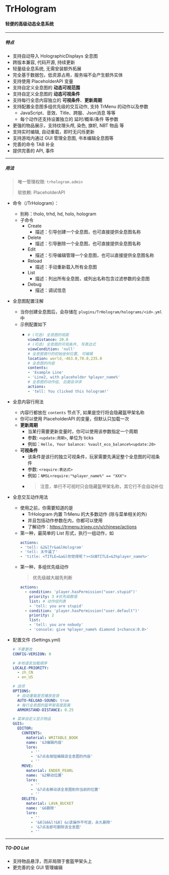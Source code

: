 # TrHologram
#### 轻便的高级动态全息系统

---
##### 特点
- 支持自动导入 HolographicDisplays 全息图
- 跨版本兼容, 代码开源, 持续更新
- 轻量级全息系统, 无需安装额外拓展
- 完全基于数据包，低资源占用，服务端不会产生额外实体
- 支持使用 PlaceholderAPI 变量
- 支持自定义全息图的 **动态可视范围**
- 支持自定义全息图的 **动态可视条件**
- 支持每行全息内容独立的 **可视条件**、**更新周期**
- 支持配置全息图多组优先级的交互动作, 支持 TrMenu 的动作以及参数
  - JavaScript、音效、Title、跨服、Json消息 等等
  - 每个动作还支持设置独立的 延时/概率/条件 等参数
- 更强的物品展示，支持纹理头颅, 染色, 旗帜, NBT 物品 等
- 支持实时编辑, 自动重载，即时无闪烁更新
- 支持游戏内通过 GUI 管理全息图, 书本编辑全息图等
- 完善的命令 TAB 补全
- 提供完善的 API, 事件
---
##### 用法
> 唯一管理权限: `trhologram.admin`
>
> 软依赖: PlaceholderAPI

- 命令（/TrHologram）：
  - 别称：tholo, trhd, hd, holo, hologram
  - 子命令
    - Create
      - 描述：引导创建一个全息图，也可直接提供全息图名称
    - Delete
      - 描述：引导删除一个全息图，也可直接提供全息图名称
    - Edit
      - 描述：引导编辑管理一个全息图，也可以直接提供全息图名称
    - Reload
      - 描述：手动重新载入所有全息图
    - List
      - 描述：列出所有全息图，或列出名称包含过滤参数的全息图
    - Debug
      - 描述：调试信息

- 全息图配置注解
  - 当你创建全息图后，会存储在 `plugins/TrHologram/holograms/<id>.yml` 中
  - 示例配置如下
    - ```YAML
      # (可选) 全息图的视距
      viewDistance: 20.0
      # (可选) 全息图的可视条件, 写表达式
      viewCondition: 'null'
      # 全息图首行的初始坐标位置, 可编辑
      location: world,-463.0,70.0,235.0
      # 全息图的内容
      contents:
      - 'Example Line'
      - 'Line2, with placeholder %player_name%'
      # 全息图的动作组, 后面会详讲  
      actions:
      - 'tell: You clicked this hologram!'
      ```
- 全息内容行用法
  - 内容行都放在 `contents` 节点下, 如果是空行将会隐藏盔甲架名称
  - 你可以使用 PlaceholderAPI 的变量，但默认只加载一次
  - **更新周期**
    - 当某行需要更新变量时，你可以使用该参数指定一个周期
    - 参数: `<update:周期>`, 单位为 ticks
    - 例如：`Hello, Your balance: %vault_eco_balance%<update:20>`
  - **可视条件**
    - 该条件是该行的独立可视条件，玩家需要先满足整个全息图的可视条件
    - 参数: `<require:表达式>`
    - 例如：`NMSL<require:"%player_name%" == "XXX">`
    - > 注意，单行不可视时只会隐藏盔甲架名称，其它行不会自动补位

- 全息交互动作用法
  - 使用之前，你需要知道的是
    - TrHologram 内置 TrMenu 的大多数动作 (除与菜单相关的外)
    - 并且包括动作参数在内，你都可以使用
    - 了解动作：https://trmenu.trixey.cn/v/chinese/actions
  - 第一种，最简单的 List 形式，执行一组动作，如
    ```YAML
    actions:
    - 'tell: &2&lTr&a&lHologram'
    - 'tell: 太牛逼了'
    - 'title: <TITLE=&a&l你觉得呢？><SUBTITLE=&3%player_name%>'
    ```
  - 第一种，多组优先级动作
    > 优先级越大越先判断
    ```YAML
    actions:
      - condition: 'player.hasPermission("user.stupid")'
        priority: 3 #优先级数值
        list: # 动作组列表
        - 'tell: you are stupid'
      - condition: 'player.hasPermission("user.default")'
        priority: 2
        list:
        - 'tell: you are nobody'
        - 'console: give %player_name% diamond 1<chance:0.8>'
    ```

- 配置文件 (Settings.yml)
  ```YAML
  # 不要更改
  CONFIG-VERSION: 0
  
  # 本地语言加载顺序
  LOCALE-PRIORITY:
    - zh_CN
    - en_US
  
  # 选项
  OPTIONS:
    # 自动重载是否播放音效
    AUTO-RELOAD-SOUND: true
    # 每行全息图的盔甲架高度距离
    ARMORSTAND-DISTANCE: 0.25
  
  # 菜单自定义显示物品
  GUIS:
    EDITOR:
      CONTENTS:
        material: WRITABLE_BOOK
        name: '&3编辑内容'
        lore:
          - ''
          - '&7点击按钮编辑该全息图的内容'
          - ''
      MOVE:
        material: ENDER_PEARL
        name: '&2移动位置'
        lore:
          - ''
          - '&7点击移动该全息图到你当前的位置'
          - ''
      DELETE:
        material: LAVA_BUCKET
        name: '&6删除'
        lore:
          - ''
          - '&8[&6&l!&8] &c该操作不可逆，永久删除'
          - '&7点击即可删除该全息图'
          - ''
  ```
---
##### TO-DO List

- 支持物品悬浮，而非局限于套盔甲架头上
- 更完善的全 GUI 管理编辑